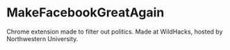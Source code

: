 # MakeFacebookGreatAgain
Chrome extension made to filter out politics. Made at WildHacks, hosted by Northwestern University.
